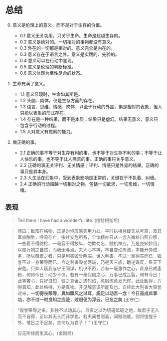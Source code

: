 # 总结

0. 意义是伦理上的意义，而不是对于生存的价值。
	- 0.1 意义无关功用，只关乎生命。生命是超越生存的。
	- 0.2 意义是绝对的。一切相对的事物都没有意义。
	- 0.3 外在的一切都是相对的。意义完全是内在的。
	- 0.3 意义存在于语言之外。意义是实践的、先验的。
	- 0.4 意义可以在行动中显现。
	- 0.5 意义是伦理的判断标准。
	- 0.6 意义体现为至性尽命的状态。


1. 生命充满了意义。
	- 1.1 意义显现时，生命如其所是。
	- 1.2 头脑、肉体，仅是生存方面的存在。
	- 1.3 语言、思维、情感、肉体，以至于行动的外显，俱是相对的表象，但人只能以表象的形式存在。
	- 1.4 存在是一种结果，而不是本质；结果只是虚幻。结果无意义，意义只包含于行动的过程。
	- 1.5 人对意义有觉察的能力。

2. 做正确的事。
	- 2.1 正确的事不等于对生存有利的事，也不等于对生存不利的事；不等于让人快乐的事，也不等于让人痛苦的事。正确的事只关乎意义。
	- 2.2 正确的事无关评判、无关情感；评判、情感只是外显的结果。正确的事只是其本身。
	- 2.3 人生活在幻象中，受到表象影响是正常的，关键在于不执着、纠缠。
	- 2.4 正确的行动超越一切相对之物，包括一切欲求，一切思维，一切情绪。


## 表现

> Tell them I have had a wonderful life. (维特根斯坦)

> 师曰：致知在格物，正是对境应感实用力处。平时执持怠缓无从考查，及其军旅酬酢，呼吸存亡，宗社安危所系，全体精神只从一念入微处自照自察，一些着不得防检，一毫容不得放纵，勿欺勿忘，触机神应，乃是良知妙用，以顺万物之自然，而我无与焉。夫人心本神，本自变动周流，本能开务成务，所以蔽累之者，只是利害毁誉两端。世人利害，不过一家得丧而已，毁誉不过一身荣辱而已。今之利害毁誉两端，乃是灭三族，助逆谋反，系天下安危。只如人疑我与宁王同谋，机少不密，若有一毫激作之心，此身已成齑粉，何待今日！动少不慎，若有一毫假借之心，万事已成瓦裂，何有今日！此等苦心，只好自知，譬之真金之遇烈焰，愈锻炼愈发光辉。此处致得，方得真知。此处格得，方是真物。非见解意识所能及也。自经此大利害大毁誉过来，**一切得丧荣辱，真如飘风之过耳，奚足以动吾一念！今日虽成此事功，亦不过一时良知之应迹，过眼便为浮云，已忘之矣**  (王守仁)

> “毁誉荣辱之来，非独不以动其心，且资之以为切磋砥砺之地，故君子无入而不自得，正以其无入而非学也。若夫闻誉则喜，闻毁则戚，则将惶惶于外，惟日之不足矣，其何以为君子！ ” (王守仁)

> 应无所住而生其心。(金刚经)

<!--stackedit_data:
eyJoaXN0b3J5IjpbLTEwNDgwMDkxMTgsODkwNDA5MTQ5LC0xOT
UzMTc5MTg4LDg5NjM1OTMzMSwxNjkzMzgzNTQ1LC0yMTM5MDY1
OTU3LC0yMDU4NDQ4MTUwLDI1ODYzMTM2OCw4MTA4NDk5MjAsMT
QyNjE2MTIyMyw2NjU2MjA4OTAsMTQzNDk5MjEyOCwtMTgzMDE2
NTcxOV19
-->